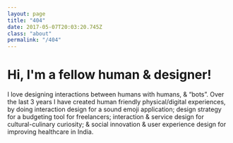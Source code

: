 ```yaml
---
layout: page
title: "404"
date: 2017-05-07T20:03:20.745Z
class: "about"
permalink: "/404"
---
```

# Hi, I'm a fellow human & designer!

I love designing interactions between humans with humans, & “bots”. Over the last 3 years I have created human friendly physical/digital experiences, by doing interaction design for a sound emoji application; design strategy for a budgeting tool for freelancers; interaction & service design for cultural-culinary curiosity; & social innovation & user experience design for improving healthcare in India.
